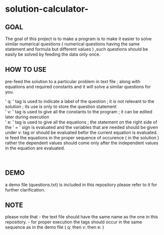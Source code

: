 # solution-calculator-


GOAL
-----
The goal of this project is to make a program is to make it easier to solve similar numerical questions ( numerical questions having the same statement and formula but different values ) ,such questions should be easily be solved by feeding the data only once.

HOW TO USE 
--------
pre-feed the solution to a particular problem in text file ; along with equations  and  required constants  and it will solve a similar questions for you.
<br>

'  q: ' tag is used to indicate a label of the question ; it is not relevant to the solution ; its use is only to store the question statement  <br>
'  v: ' tag is used to give all the constants to the program ; it can be edited later during execution                                           <br> 
'  e: ' tag is used to give all the equations ; the statement on the right side of the ' = ' sign is evaluated and the variables that are needed should be given under v: tag or should be evaluated befor the current equation is evaluated. ie feed the equations in the proper sequence of occurence ( in the solution ) rather the dependent values should come only after the independent values in the equation are evaluated.

<br>

DEMO
-----
a demo file (questions.txt) is included in this repository please refer to it for further clarification.

NOTE
-----

please note that  - the text file should have the same name as the one in this repository.
                  - for proper execution the tags should occur in the same sequence as in the demo file ( q: then v: then e: ) 

